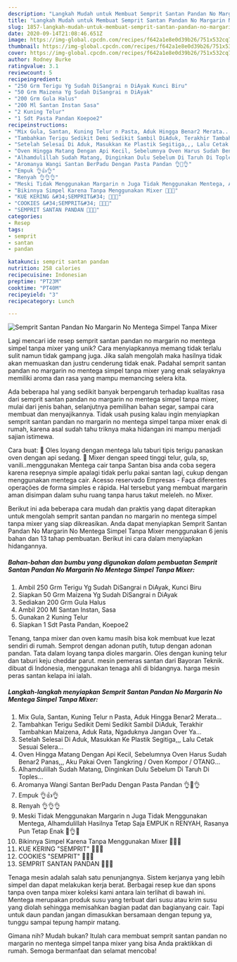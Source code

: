```yaml
---
description: "Langkah Mudah untuk Membuat Semprit Santan Pandan No Margarin No Mentega Simpel Tanpa Mixer, Lezat"
title: "Langkah Mudah untuk Membuat Semprit Santan Pandan No Margarin No Mentega Simpel Tanpa Mixer, Lezat"
slug: 1857-langkah-mudah-untuk-membuat-semprit-santan-pandan-no-margarin-no-mentega-simpel-tanpa-mixer-lezat
date: 2020-09-14T21:08:46.651Z
image: https://img-global.cpcdn.com/recipes/f642a1e8e0d39b26/751x532cq70/semprit-santan-pandan-no-margarin-no-mentega-simpel-tanpa-mixer-foto-resep-utama.jpg
thumbnail: https://img-global.cpcdn.com/recipes/f642a1e8e0d39b26/751x532cq70/semprit-santan-pandan-no-margarin-no-mentega-simpel-tanpa-mixer-foto-resep-utama.jpg
cover: https://img-global.cpcdn.com/recipes/f642a1e8e0d39b26/751x532cq70/semprit-santan-pandan-no-margarin-no-mentega-simpel-tanpa-mixer-foto-resep-utama.jpg
author: Rodney Burke
ratingvalue: 3.1
reviewcount: 5
recipeingredient:
- "250 Grm Terigu Yg Sudah DiSangrai n DiAyak Kunci Biru"
- "50 Grm Maizena Yg Sudah DiSangrai n DiAyak"
- "200 Grm Gula Halus"
- "200 Ml Santan Instan Sasa"
- "2 Kuning Telur"
- "1 Sdt Pasta Pandan Koepoe2"
recipeinstructions:
- "Mix Gula, Santan, Kuning Telur n Pasta, Aduk Hingga Benar2 Merata..."
- "Tambahkan Terigu Sedikit Demi Sedikit Sambil DiAduk, Terakhir Tambahkan Maizena, Aduk Rata, Ngaduknya Jangan Over Ya..."
- "Setelah Selesai Di Aduk, Masukkan Ke Plastik Segitiga,,, Lalu Cetak Sesuai Selera..."
- "Oven Hingga Matang Dengan Api Kecil, Sebelumnya Oven Harus Sudah Benar2 Panas,,, Aku Pakai Oven Tangkring / Oven Kompor / OTANG..."
- "Alhamdulillah Sudah Matang, Dinginkan Dulu Sebelum Di Taruh Di Toples..."
- "Aromanya Wangi Santan BerPadu Dengan Pasta Pandan 👌🥥👌"
- "Empuk 👌👍👌"
- "Renyah 👌👌👌"
- "Meski Tidak Menggunakan Margarin n Juga Tidak Menggunakan Mentega, Alhamdulillah Hasilnya Tetap Saja EMPUK n RENYAH, Rasanya Pun Tetap Enak 🥥👌🥥"
- "Bikinnya Simpel Karena Tanpa Menggunakan Mixer 🥚🥥🥚"
- "KUE KERING &#34;SEMPRIT&#34; 🥚🥚🥚"
- "COOKIES &#34;SEMPRIT&#34; 🥥🥥🥥"
- "SEMPRIT SANTAN PANDAN 💚💚💚"
categories:
- Resep
tags:
- semprit
- santan
- pandan

katakunci: semprit santan pandan 
nutrition: 258 calories
recipecuisine: Indonesian
preptime: "PT23M"
cooktime: "PT40M"
recipeyield: "3"
recipecategory: Lunch

---
```



![Semprit Santan Pandan No Margarin No Mentega Simpel Tanpa Mixer](https://img-global.cpcdn.com/recipes/f642a1e8e0d39b26/751x532cq70/semprit-santan-pandan-no-margarin-no-mentega-simpel-tanpa-mixer-foto-resep-utama.jpg)

Lagi mencari ide resep semprit santan pandan no margarin no mentega simpel tanpa mixer yang unik? Cara menyiapkannya memang tidak terlalu sulit namun tidak gampang juga. Jika salah mengolah maka hasilnya tidak akan memuaskan dan justru cenderung tidak enak. Padahal semprit santan pandan no margarin no mentega simpel tanpa mixer yang enak selayaknya memiliki aroma dan rasa yang mampu memancing selera kita.

Ada beberapa hal yang sedikit banyak berpengaruh terhadap kualitas rasa dari semprit santan pandan no margarin no mentega simpel tanpa mixer, mulai dari jenis bahan, selanjutnya pemilihan bahan segar, sampai cara membuat dan menyajikannya. Tidak usah pusing kalau ingin menyiapkan semprit santan pandan no margarin no mentega simpel tanpa mixer enak di rumah, karena asal sudah tahu triknya maka hidangan ini mampu menjadi sajian istimewa.

Cara buat: 🌺 Oles loyang dengan mentega lalu taburi tipis terigu panaskan oven dengan api sedang. 🌺 Mixer dengan speed tinggi telur, gula, sp, vanili..menggunakan Mentega cair tanpa Santan bisa anda coba segera karena resepnya simple apalagi tidak perlu pakai santan lagi, cukup dengan menggunakan mentega cair. Acesso reservado Empresas - Faça diferentes operações de forma simples e rápida. Hal tersebut yang membuat margarin aman disimpan dalam suhu ruang tanpa harus takut meleleh. no Mixer.


Berikut ini ada beberapa cara mudah dan praktis yang dapat diterapkan untuk mengolah semprit santan pandan no margarin no mentega simpel tanpa mixer yang siap dikreasikan. Anda dapat menyiapkan Semprit Santan Pandan No Margarin No Mentega Simpel Tanpa Mixer menggunakan 6 jenis bahan dan 13 tahap pembuatan. Berikut ini cara dalam menyiapkan hidangannya.

<!--inarticleads1-->

##### Bahan-bahan dan bumbu yang digunakan dalam pembuatan Semprit Santan Pandan No Margarin No Mentega Simpel Tanpa Mixer:

1. Ambil 250 Grm Terigu Yg Sudah DiSangrai n DiAyak, Kunci Biru
1. Siapkan 50 Grm Maizena Yg Sudah DiSangrai n DiAyak
1. Sediakan 200 Grm Gula Halus
1. Ambil 200 Ml Santan Instan, Sasa
1. Gunakan 2 Kuning Telur
1. Siapkan 1 Sdt Pasta Pandan, Koepoe2


Tenang, tanpa mixer dan oven kamu masih bisa kok membuat kue lezat sendiri di rumah. Semprot dengan adonan putih, tutup dengan adonan pandan. Tata dalam loyang tanpa dioles margarin. Oles dengan kuning telur dan taburi keju cheddar parut. mesin pemeras santan dari Bayoran Teknik. dibuat di Indonesia, menggunakan tenaga ahli di bidangnya. harga mesin peras santan kelapa ini ialah. 

<!--inarticleads2-->

##### Langkah-langkah menyiapkan Semprit Santan Pandan No Margarin No Mentega Simpel Tanpa Mixer:

1. Mix Gula, Santan, Kuning Telur n Pasta, Aduk Hingga Benar2 Merata...
1. Tambahkan Terigu Sedikit Demi Sedikit Sambil DiAduk, Terakhir Tambahkan Maizena, Aduk Rata, Ngaduknya Jangan Over Ya...
1. Setelah Selesai Di Aduk, Masukkan Ke Plastik Segitiga,,, Lalu Cetak Sesuai Selera...
1. Oven Hingga Matang Dengan Api Kecil, Sebelumnya Oven Harus Sudah Benar2 Panas,,, Aku Pakai Oven Tangkring / Oven Kompor / OTANG...
1. Alhamdulillah Sudah Matang, Dinginkan Dulu Sebelum Di Taruh Di Toples...
1. Aromanya Wangi Santan BerPadu Dengan Pasta Pandan 👌🥥👌
1. Empuk 👌👍👌
1. Renyah 👌👌👌
1. Meski Tidak Menggunakan Margarin n Juga Tidak Menggunakan Mentega, Alhamdulillah Hasilnya Tetap Saja EMPUK n RENYAH, Rasanya Pun Tetap Enak 🥥👌🥥
1. Bikinnya Simpel Karena Tanpa Menggunakan Mixer 🥚🥥🥚
1. KUE KERING &#34;SEMPRIT&#34; 🥚🥚🥚
1. COOKIES &#34;SEMPRIT&#34; 🥥🥥🥥
1. SEMPRIT SANTAN PANDAN 💚💚💚


Tenaga mesin adalah salah satu penunjangnya. Sistem kerjanya yang lebih simpel dan dapat melakukan kerja berat. Berbagai resep kue dan spons tanpa oven tanpa mixer koleksi kami antara lain terlihat di bawah ini. Mentega merupakan produk susu yang terbuat dari susu atau krim susu yang diolah sehingga memisahkan bagian padat dan bagianyang cair. Tapi untuk daun pandan jangan dimasukkan bersamaan dengan tepung ya, tunggu sampai tepung hampir matang. 

Gimana nih? Mudah bukan? Itulah cara membuat semprit santan pandan no margarin no mentega simpel tanpa mixer yang bisa Anda praktikkan di rumah. Semoga bermanfaat dan selamat mencoba!
